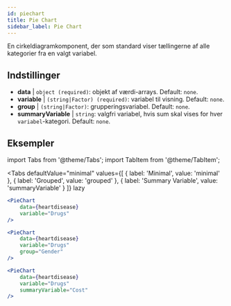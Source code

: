 ```yaml
---
id: piechart
title: Pie Chart
sidebar_label: Pie Chart
---
```


En cirkeldiagramkomponent, der som standard viser tællingerne af alle kategorier fra en valgt variabel.

## Indstillinger

* __data__ | `object (required)`: objekt af værdi-arrays. Default: `none`.
* __variable__ | `(string|Factor) (required)`: variabel til visning. Default: `none`.
* __group__ | `(string|Factor)`: grupperingsvariabel. Default: `none`.
* __summaryVariable__ | `string`: valgfri variabel, hvis sum skal vises for hver `variabel`-kategori. Default: `none`.


## Eksempler

import Tabs from '@theme/Tabs';
import TabItem from '@theme/TabItem';

<Tabs
    defaultValue="minimal"
    values={[
        { label: 'Minimal', value: 'minimal' },
        { label: 'Grouped', value: 'grouped' },
        { label: 'Summary Variable', value: 'summaryVariable' }
    ]}
    lazy
>

<TabItem value="minimal">

```jsx live
<PieChart 
    data={heartdisease} 
    variable="Drugs"
/>
```

</TabItem>

<TabItem value="grouped">

```jsx live
<PieChart 
    data={heartdisease} 
    variable="Drugs"
    group="Gender"
/>
```

</TabItem>

<TabItem value="summaryVariable">

```jsx live
<PieChart 
    data={heartdisease} 
    variable="Drugs"
    summaryVariable="Cost"
/>
```

</TabItem>

</Tabs>
